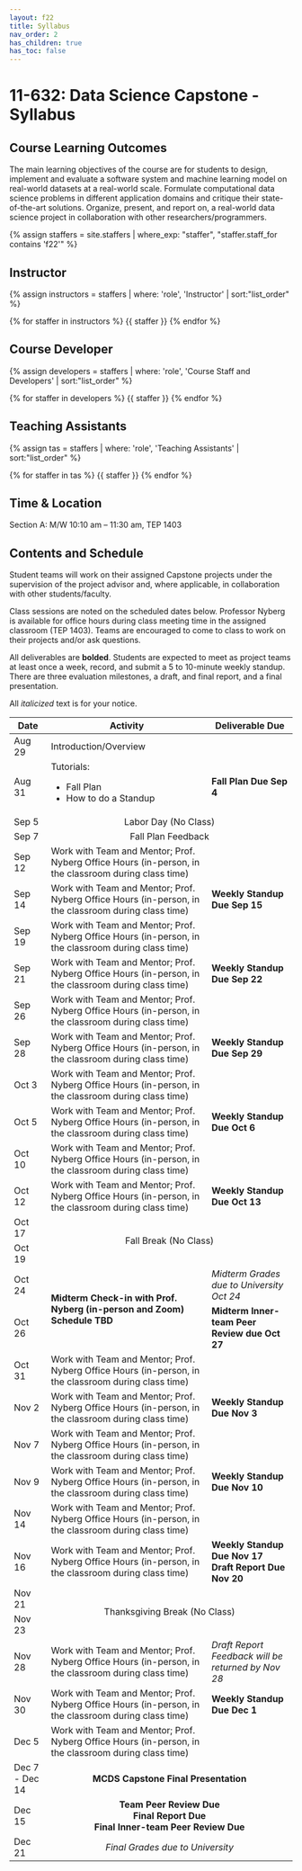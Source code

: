 ```yaml
---
layout: f22
title: Syllabus
nav_order: 2
has_children: true
has_toc: false
---
```


# 11-632: Data Science Capstone - Syllabus

## Course Learning Outcomes

The main learning objectives of the course are for students to design, implement and evaluate a software system and machine learning model on real-world datasets at a real-world scale.
Formulate computational data science problems in different application domains and critique their state-of-the-art solutions. Organize, present, and report on, a real-world data science project in collaboration with other researchers/programmers.

{% assign staffers = site.staffers | where_exp: "staffer", "staffer.staff_for contains 'f22'" %}

## Instructor
{% assign instructors = staffers | where: 'role', 'Instructor' | sort:"list_order" %}
<div class="staffer-container">
{% for staffer in instructors %}
{{ staffer }}
{% endfor %}
</div>

## Course Developer
{% assign developers = staffers | where: 'role', 'Course Staff and Developers' | sort:"list_order" %}
<div class="staffer-container">
{% for staffer in developers %}
{{ staffer }}
{% endfor %}
</div>

## Teaching Assistants
{% assign tas = staffers | where: 'role', 'Teaching Assistants' | sort:"list_order" %}
<div class="staffer-container">
{% for staffer in tas %}
{{ staffer }}
{% endfor %}
</div>

## Time & Location

Section A: M/W 10:10 am – 11:30 am, TEP 1403

## Contents and Schedule

Student teams will work on their assigned Capstone projects under the supervision of the project advisor and, where applicable, in collaboration with other students/faculty. 

Class sessions are noted on the scheduled dates below. Professor Nyberg is available for office hours during class meeting time in the assigned classroom (TEP 1403). Teams are encouraged to come to class to work on their projects and/or ask questions. 

All deliverables are **bolded**. Students are expected to meet as project teams at least once a week, record, and submit a 5 to 10-minute weekly standup. There are three evaluation milestones, a draft, and final report, and a final presentation.

All _italicized_ text is for your notice.

<table>
  <thead>
    <tr>
      <th>Date</th>
      <th>Activity</th>
      <th><strong>Deliverable Due</strong></th>
    </tr>
  </thead>
  <tbody>
    <tr>
      <td>Aug 29</td>
      <td>Introduction/Overview</td>
      <td>&nbsp;</td>
    </tr>
    <tr>
      <td>Aug 31</td>
      <td>
        Tutorials:
        <ul>
            <li>Fall Plan</li>
            <li>How to do a Standup</li>
        </ul>
    </td>
      <td><strong>Fall Plan Due Sep 4</strong></td>
    </tr>
    <tr>
      <td>Sep 5</td>
      <td colspan="2" style="text-align: center;">Labor Day (No Class)</td>
    </tr>
    <tr>
      <td>Sep 7</td>
      <td colspan="2" style="text-align: center;">Fall Plan Feedback</td>
    </tr>
    <tr>
      <td>Sep 12</td>
      <td>Work with Team and Mentor; Prof. Nyberg Office Hours (in-person, in the classroom during class time)</td>
      <td>&nbsp;</td>
    </tr>
    <tr>
      <td>Sep 14</td>
      <td>Work with Team and Mentor; Prof. Nyberg Office Hours (in-person, in the classroom during class time)</td>
      <td><strong>Weekly Standup Due Sep 15</strong></td>
    </tr>
    <tr>
      <td>Sep 19</td>
      <td>Work with Team and Mentor; Prof. Nyberg Office Hours (in-person, in the classroom during class time)</td>
      <td>&nbsp;</td>
    </tr>
    <tr>
      <td>Sep 21</td>
      <td>Work with Team and Mentor; Prof. Nyberg Office Hours (in-person, in the classroom during class time)</td>
      <td><strong>Weekly Standup Due Sep 22</strong></td>
    </tr>
    <tr>
      <td>Sep 26</td>
      <td>Work with Team and Mentor; Prof. Nyberg Office Hours (in-person, in the classroom during class time)</td>
      <td>&nbsp;</td>
    </tr>
    <tr>
      <td>Sep 28</td>
      <td>Work with Team and Mentor; Prof. Nyberg Office Hours (in-person, in the classroom during class time)</td>
      <td><strong>Weekly Standup Due Sep 29</strong></td>
    </tr>
    <tr>
      <td>Oct 3</td>
      <td>Work with Team and Mentor; Prof. Nyberg Office Hours (in-person, in the classroom during class time)</td>
      <td>&nbsp;</td>
    </tr>
    <tr>
      <td>Oct 5</td>
      <td>Work with Team and Mentor; Prof. Nyberg Office Hours (in-person, in the classroom during class time)</td>
      <td><strong>Weekly Standup Due Oct 6</strong></td>
    </tr>
    <tr>
      <td>Oct 10</td>
      <td>Work with Team and Mentor; Prof. Nyberg Office Hours (in-person, in the classroom during class time)</td>
      <td>&nbsp;</td>
    </tr>
    <tr>
      <td>Oct 12</td>
      <td>Work with Team and Mentor; Prof. Nyberg Office Hours (in-person, in the classroom during class time)</td>
      <td><strong>Weekly Standup Due Oct 13</strong></td>
    </tr>
    <tr>
      <td>Oct 17</td>
      <td colspan="2" rowspan="2" style="text-align: center;">Fall Break (No Class)</td>
    </tr>
    <tr>
      <td>Oct 19</td>
    </tr>
    <tr>
      <td>Oct 24</td>
      <td rowspan="2"><strong>Midterm Check-in with Prof. Nyberg (in-person and Zoom)<br>Schedule TBD</strong></td>
      <td><i>Midterm Grades due to University Oct 24</i></td>
    </tr>
    <tr>
      <td>Oct 26</td>
      <td><strong>Midterm Inner-team Peer Review due Oct 27</strong></td>
    </tr>
    <tr>
      <td>Oct 31</td>
      <td>Work with Team and Mentor; Prof. Nyberg Office Hours (in-person, in the classroom during class time)</td>
      <td>&nbsp;</td>
    </tr>
    <tr>
      <td>Nov 2</td>
      <td>Work with Team and Mentor; Prof. Nyberg Office Hours (in-person, in the classroom during class time)</td>
      <td><strong>Weekly Standup Due Nov 3</strong></td>
    </tr>
    <tr>
      <td>Nov 7</td>
      <td>Work with Team and Mentor; Prof. Nyberg Office Hours (in-person, in the classroom during class time)</td>
      <td>&nbsp;</td>
    </tr>
    <tr>
      <td>Nov 9</td>
      <td>Work with Team and Mentor; Prof. Nyberg Office Hours (in-person, in the classroom during class time)</td>
      <td><strong>Weekly Standup Due Nov 10</strong></td>
    </tr>
    <tr>
      <td>Nov 14</td>
      <td>Work with Team and Mentor; Prof. Nyberg Office Hours (in-person, in the classroom during class time)</td>
      <td>&nbsp;</td>
    </tr>
    <tr>
      <td>Nov 16</td>
      <td>Work with Team and Mentor; Prof. Nyberg Office Hours (in-person, in the classroom during class time)</td>
      <td><strong>Weekly Standup Due Nov 17<br>Draft Report Due Nov 20</strong></td>
    </tr>
    <tr>
      <td>Nov 21</td>
      <td rowspan="2" colspan="2" style="text-align: center;">Thanksgiving Break (No Class)</td>
    </tr>
    <tr>
      <td>Nov 23</td>
    </tr>
    <tr>
      <td>Nov 28</td>
      <td>Work with Team and Mentor; Prof. Nyberg Office Hours (in-person, in the classroom during class time)</td>
      <td><i>Draft Report Feedback will be returned by Nov 28</i></td>
    </tr>
    <tr>
      <td>Nov 30</td>
      <td>Work with Team and Mentor; Prof. Nyberg Office Hours (in-person, in the classroom during class time)</td>
      <td><strong>Weekly Standup Due Dec 1</strong></td>
    </tr>
    <tr>
      <td>Dec 5</td>
      <td>Work with Team and Mentor; Prof. Nyberg Office Hours (in-person, in the classroom during class time)</td>
      <td>&nbsp;</td>
    </tr>
    <tr>
      <td>Dec 7 - Dec 14</td>
      <td colspan="2" style="text-align: center;"><strong>MCDS Capstone Final Presentation</strong></td>
    </tr>
    <tr>
      <td>Dec 15</td>
      <td colspan="2" style="text-align: center;"><strong>Team Peer Review Due<br>Final Report Due<br>Final Inner-team Peer Review Due</strong></td>
    </tr>
    <tr>
      <td>Dec 21</td>
      <td colspan="2" style="text-align: center;"><i>Final Grades due to University</i></td>
    </tr>
  </tbody>
</table>